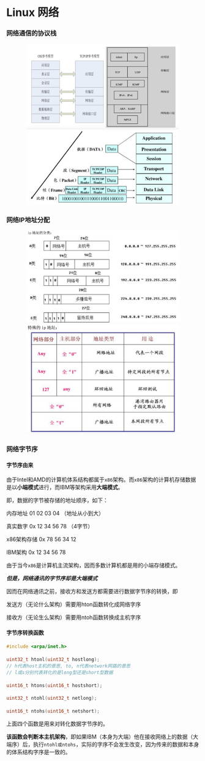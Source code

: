 # Linux 网络

### 网络通信的协议栈

<div align="center">
    <img src="./images/stack1.png" width="400"/>
    <img src="./images/stack2.png" width="400"/>
</div>

### 网络IP地址分配
<div align="center">
    <img src="./images/ip1.png" width="400"/>
    <img src="./images/ip2.png" width="400"/>
</div>


### 网络字节序

#### 字节序由来

由于Intel和AMD的计算机体系结构都属于```x86```架构。而```x86```架构的计算机存储数据是以**小端模式**进行，而IBM等架构采用**大端模式**。

即，数据的字节被存储的地址顺序，如下：

内存地址			01 02 03 04 （地址从小到大）

真实数字  	0x	12 34 56 78 （4字节）

x86架构存储	0x	78 56 34 12

IBM架构		0x	12 34 56 78

由于当今```x86```是计算机主流架构，因而多数计算机都是用的小端存储模式。

***但是，网络通讯的字节序却是大端模式***

因而在网络通讯之前，接收方和发送方都需要进行数据字节序的转换，即

发送方（无论什么架构）需要用hton函数转化成网络字序

接收方（无论生么架构）需要用ntoh函数转换成主机字序

#### 字节序转换函数

```c
#include <arpa/inet.h>

uint32_t htonl(uint32_t hostlong);
// h代表host主机的意思, to, n代表network网路的意思
// l或s分别代表转化的是long型还是short型数据

uint16_t htons(uint16_t hostshort);

uint32_t ntohl(uint32_t netlong);

uint16_t ntohs(uint16_t netshort);
```

上面四个函数是用来对转化数据字节序的。

**该函数会判断本主机架构**，即如果IBM（本身为大端）他在接收网络上的数据（大端序）后，执行``ntohl或ntohs``，实际的字序不会发生改变，因为传来的数据和本身的体系结构字序是一致的。